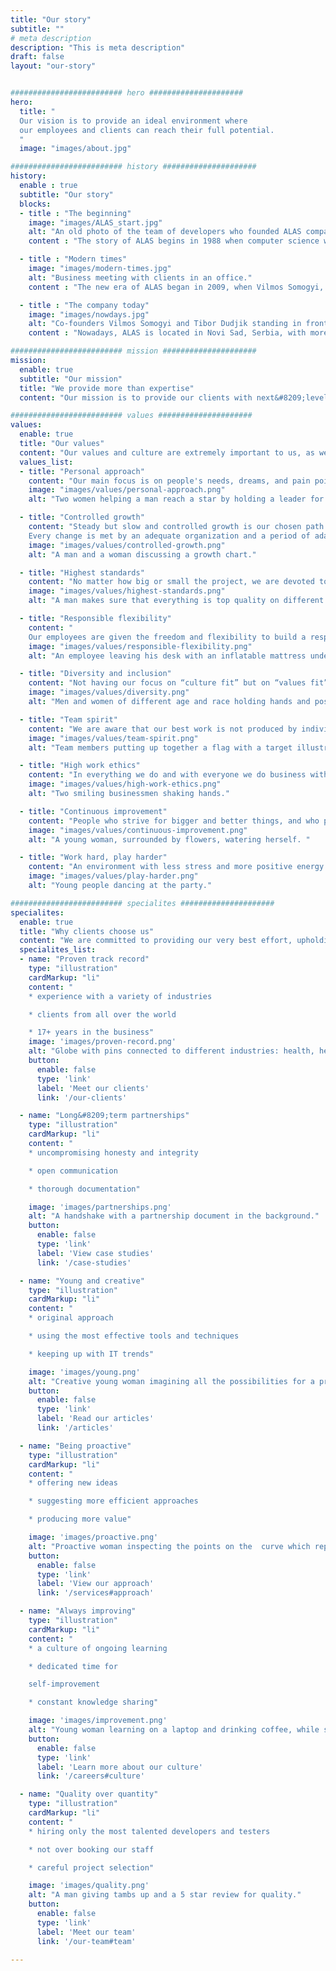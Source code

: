 ```yaml
---
title: "Our story"
subtitle: ""
# meta description
description: "This is meta description"
draft: false
layout: "our-story"


######################### hero #####################
hero:
  title: "
  Our vision is to provide an ideal environment where
  our employees and clients can reach their full potential.
  "
  image: "images/about.jpg"

######################### history #####################
history:
  enable : true
  subtitle: "Our story"
  blocks:
  - title : "The beginning"
    image: "images/ALAS_start.jpg"
    alt: "An old photo of the team of developers who founded ALAS company."
    content : "The story of ALAS begins in 1988 when computer science was just finding its footing in Serbia. Sandor Somogyi and Dragan Nedeljkovic, the advocates of the application of computer technology, have joined forces with some of the most important IT developers in Zrenjanin and founded the company that has become the symbol of change, a synonym of modern times, and the correct way of incorporating and developing information technologies in large agricultural and manufacturing systems."

  - title : "Modern times"
    image: "images/modern-times.jpg"
    alt: "Business meeting with clients in an office."
    content : "The new era of ALAS began in 2009, when Vilmos Somogyi, Sandor's son, took over as the CEO. Together with Tibor Dudjik, they shifted the company's focus to outsourcing IT services while upholding the primary ideology of finding the best way to integrate the most recent information technologies into all industries, prioritizing quality, and fostering a welcoming workplace environment for them and their coworkers."

  - title : "The company today"
    image: "images/nowdays.jpg"
    alt: "Co-founders Vilmos Somogyi and Tibor Dudjik standing in front of the new ALAS logo and company values mural on the wall."
    content : "Nowadays, ALAS is located in Novi Sad, Serbia, with more than 30 experts on [our team](/our-team). Although the company has grown significantly, it still keeps its non‑corporate, people‑focused approach, home‑like atmosphere, and family values at its core. [Our clients](/our-clients) from all over the world appreciate our enthusiasm for innovation and dedication to quality. With our knowledge and experience, we successfully handle even the most demanding projects in the financial, accounting, and healthcare sectors - fields with zero tolerance for errors."

######################### mission #####################
mission:
  enable: true
  subtitle: "Our mission"
  title: "We provide more than expertise"
  content: "Our mission is to provide our clients with next&#8209;level service, which includes not just deep domain expertise, but also a sense of ownership and responsibility. We cultivate a culture of loyal and committed colleagues who care and are cared for."

######################### values #####################
values:
  enable: true
  title: "Our values"
  content: "Our values and culture are extremely important to us, as we believe that only an environment that is supportive and collaborative can help us accomplish our maximum."
  values_list:
  - title: "Personal approach"
    content: "Our main focus is on people's needs, dreams, and pain points. They guide us as we try to solve their problems, offer advice, set the direction, and create the optimal work model."
    image: "images/values/personal-approach.png"
    alt: "Two women helping a man reach a star by holding a leader for him."

  - title: "Controlled growth"
    content: "Steady but slow and controlled growth is our chosen path.
    Every change is met by an adequate organization and a period of adaptation, ensuring the quality of work is not affected."
    image: "images/values/controlled-growth.png"
    alt: "A man and a woman discussing a growth chart."

  - title: "Highest standards"
    content: "No matter how big or small the project, we are devoted to giving our very best, maintaining rigorous standards, and holding ourselves accountable for the results. We take great care to fully grasp our client's needs and see the whole picture."
    image: "images/values/highest-standards.png"
    alt: "A man makes sure that everything is top quality on different devices and gives a quality quarantee."

  - title: "Responsible flexibility"
    content: "
    Our employees are given the freedom and flexibility to build a responsible work&#8209;life model that reflects the needs of their unique lifestyles while still enabling them to achieve maximum productivity."
    image: "images/values/responsible-flexibility.png"
    alt: "An employee leaving his desk with an inflatable mattress under his arm and going to the beach."

  - title: "Diversity and inclusion"
    content: "Not having our focus on “culture fit” but on “values fit” and “culture contribution” helps us hire people who share our goals, not necessarily our viewpoints or backgrounds. Our philosophy is that bringing your authentic self to work, helps build a vibrant community that can move mountains."
    image: "images/values/diversity.png"
    alt: "Men and women of different age and race holding hands and posing for a photo."

  - title: "Team spirit"
    content: "We are aware that our best work is not produced by individuals but by collaboration, dependability of each member, putting “us” before “me”, selfless knowledge sharing, everyday encouragement, and support. We thrive in a positive environment where everybody’s heard and understood."
    image: "images/values/team-spirit.png"
    alt: "Team members putting up together a flag with a target illustration on it."

  - title: "High work ethics"
    content: "In everything we do and with everyone we do business with, we act with uncompromising honesty and integrity. This specifically means transparent communication, respecting deadlines and budgets, being upfront when errors occur, and taking ownership of everything we do."
    image: "images/values/high-work-ethics.png"
    alt: "Two smiling businessmen shaking hands."

  - title: "Continuous improvement"
    content: "People who strive for bigger and better things, and who put extra effort into their individual growth are very precious to us. We are here to guide them on their road to success, empower them to reach their full potential, and shift to a growth mindset."
    image: "images/values/continuous-improvement.png"
    alt: "A young woman, surrounded by flowers, watering herself. "

  - title: "Work hard, play harder"
    content: "An environment with less stress and more positive energy is what we all strive for. Alas is about giving everybody their space and a distraction&#8209;free environment, as well as opportunities for fun, relaxation, and socializing."
    image: "images/values/play-harder.png"
    alt: "Young people dancing at the party."

######################### specialites #####################
specialites:
  enable: true
  title: "Why clients choose us"
  content: "We are committed to providing our very best effort, upholding rigorous standards, and accepting responsibility for the outcomes, regardless of how big or small the project is."
  specialites_list:
  - name: "Proven track record"
    type: "illustration"
    cardMarkup: "li"
    content: "
    * experience with a variety of industries

    * clients from all over the world

    * 17+ years in the business"
    image: 'images/proven-record.png'
    alt: "Globe with pins connected to different industries: health, healthcare, airplane transport, data analytics, e-learning, manufacturing, finances, and telecommunication."
    button:
      enable: false
      type: 'link'
      label: 'Meet our clients'
      link: '/our-clients'

  - name: "Long&#8209;term partnerships"
    type: "illustration"
    cardMarkup: "li"
    content: "
    * uncompromising honesty and integrity

    * open communication

    * thorough documentation"

    image: 'images/partnerships.png'
    alt: "A handshake with a partnership document in the background."
    button:
      enable: false
      type: 'link'
      label: 'View case studies'
      link: '/case-studies'

  - name: "Young and creative"
    type: "illustration"
    cardMarkup: "li"
    content: "
    * original approach

    * using the most effective tools and techniques

    * keeping up with IT trends"

    image: 'images/young.png'
    alt: "Creative young woman imagining all the possibilities for a product: new ideas, processes, people, marketing and lounching."
    button:
      enable: false
      type: 'link'
      label: 'Read our articles'
      link: '/articles'

  - name: "Being proactive"
    type: "illustration"
    cardMarkup: "li"
    content: "
    * offering new ideas

    * suggesting more efficient approaches

    * producing more value"

    image: 'images/proactive.png'
    alt: "Proactive woman inspecting the points on the  curve which represents a process."
    button:
      enable: false
      type: 'link'
      label: 'View our approach'
      link: '/services#approach'

  - name: "Always improving"
    type: "illustration"
    cardMarkup: "li"
    content: "
    * a culture of ongoing learning

    * dedicated time for

    self-improvement

    * constant knowledge sharing"

    image: 'images/improvement.png'
    alt: "Young woman learning on a laptop and drinking coffee, while sitting on a stack of books."
    button:
      enable: false
      type: 'link'
      label: 'Learn more about our culture'
      link: '/careers#culture'

  - name: "Quality over quantity"
    type: "illustration"
    cardMarkup: "li"
    content: "
    * hiring only the most talented developers and testers

    * not over booking our staff

    * careful project selection"

    image: 'images/quality.png'
    alt: "A man giving tambs up and a 5 star review for quality."
    button:
      enable: false
      type: 'link'
      label: 'Meet our team'
      link: '/our-team#team'

---
```

